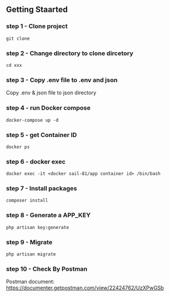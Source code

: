 
## Getting Staarted

### step 1 - Clone project

`git clone`

### step 2 - Change directory to clone dircetory

`cd xxx`

### step 3 -  Copy .env file to .env and json

Copy .env & json file to json directory

### step 4 - run Docker compose

`docker-compose up -d`

### step 5 - get Container ID

`docker ps`

### step 6 - docker exec

`docker exec -it <docker sail-81/app container id> /bin/bash`

### step 7 - Install packages

`composer install`

### step 8 - Generate a APP_KEY

`php artisan key:generate`

### step 9 - Migrate

`php artisan migrate`

### step 10 - Check By Postman

Postman document: https://documenter.getpostman.com/view/22424762/UzXPwGSb

